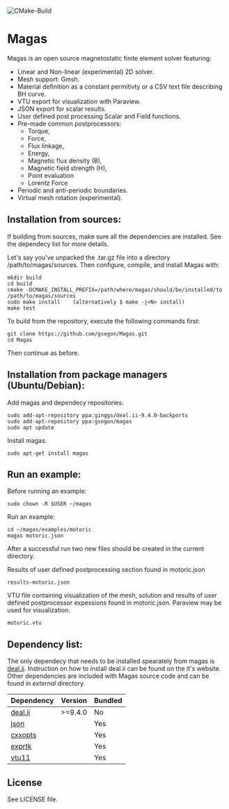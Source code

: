 ![CMake-Build](https://github.com/gsegon/solver/actions/workflows/cmake.yml/badge.svg?event=push)


Magas
=====

Magas is an open source magnetostatic finite element solver featuring:
- Linear and Non-linear (experimental) 2D solver.
- Mesh support: Gmsh.
- Material definition as a constant permitivty or a CSV text file describing BH curve.
- VTU export for visualization with Paraview.
- JSON export for scalar results.
- User defined post processing Scalar and Field functions.
- Pre-made common postprocessors:
  - Torque, 
  - Force, 
  - Flux linkage, 
  - Energy,  
  - Magnetic flux density (B), 
  - Magnetic field strength (H), 
  - Point evaluation
  - Lorentz Force
- Periodic and anti-periodic boundaries.
- Virtual mesh rotation (experimental).


Installation from sources:
--------------------------
If building from sources, make sure all the dependencies are installed. See the dependecy list for more details.


Let's say you've unpacked the .tar.gz file into a directory /path/to/magas/sources. 
Then configure, compile, and install Magas with:

    mkdir build
    cd build
    cmake -DCMAKE_INSTALL_PREFIX=/path/where/magas/should/be/installed/to /path/to/magas/sources
    sudo make install    (alternatively $ make -j<N> install)
    make test

To build from the repository, execute the following commands first:

    git clone https://github.com/gsegon/Magas.git
    cd Magas

Then continue as before.


Installation from package managers (Ubuntu/Debian):
-----------------------------------



Add magas and dependecy repositories:

    sudo add-apt-repository ppa:ginggs/deal.ii-9.4.0-backports
    sudo add-apt-repository ppa:gsegon/magas
    sudo apt update

Install magas:

    sudo apt-get install magas

    

Run an example:
--------------

Before running an example:

    sudo chown -R $USER ~/magas
    

Run an example:

    cd ~/magas/examples/motoric
    magas motoric.json

After a successful run two new files should be created in the current directory.

Results of user defined postprocessing section found in motoric.json
    
    results-motoric.json 

VTU file containing visualization of the mesh, solution and results of user defined postprocessor expessions found in motoric.json. Paraview may be used for visualization.

    motoric.vtu
    

Dependency list:
----------------

The only dependecy that needs to be installed spearately from magas is [deal.ii](https://www.dealii.org/). Instruction on how to install deal.ii can be found on the it's website. 
Other dependencies are included with Magas source code and can be found in _external_ directory.

Dependency  | Version | Bundled 
------------- | ------------- | ---------
[deal.ii](https://github.com/dealii/dealii)  | >=9.4.0 | No
[json](https://github.com/nlohmann/json)  |  | Yes
[cxxopts](https://github.com/jarro2783/cxxopts)  |  | Yes
[exprtk](https://github.com/ArashPartow/exprtk)  |  | Yes
[vtu11](https://github.com/phmkopp/vtu11)  |  | Yes



## License

See LICENSE file.

